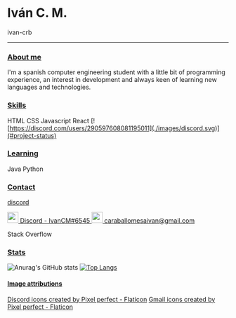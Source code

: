  # Iván C. M.
ivan-crb 

<hr>

### <ins>About me
I'm a spanish computer engineering student with a little bit of programming experience, an interest in development and always keen of learning new languages and technologies.
  
    
### <ins>Skills


HTML
CSS
Javascript
React
[![https://discord.com/users/290597608081195011](./images/discord.svg)](#project-status)

### <ins>Learning
Java
Python

### <ins>Contact

 
[discord][discord-url]

 [discord-url]: https://discord.com/users/290597608081195011
 
<a href="https://discord.com/users/290597608081195011" target="_blank">
<img style="width: 25px; height: 25px" src="https://github.com/ivan-crb/ivan-crb/blob/main/images/discord.png">
Discord - IvanCM#6545
</a>
 
 <a href="mailto:caraballomesaivan@gmail.com" target="_blank">
  <img style="width: 25px; height: 25px" src="https://github.com/ivan-crb/ivan-crb/blob/main/images/gmail.png"> caraballomesaivan@gmail.com
 </a>

 Stack Overflow
 
 ### <ins>Stats
  ![Anurag's GitHub stats](https://github-readme-stats.vercel.app/api?username=ivan-crb&show_icons=true&theme=radical)
 [![Top Langs](https://github-readme-stats.vercel.app/api/top-langs/?username=ivan-crb&theme=radical)](https://github.com/anuraghazra/github-readme-stats)

 
#### <ins>Image attributions
 
<a href="https://www.flaticon.com/free-icons/discord" title="discord icons">Discord icons created by Pixel perfect - Flaticon</a>
 <a href="https://www.flaticon.com/free-icons/gmail" title="gmail icons">Gmail icons created by Pixel perfect - Flaticon</a>
 
[Next]: https://github.com/ivan-crb/ivan-crb/blob/main/images/discord.png
 
 
 

 
